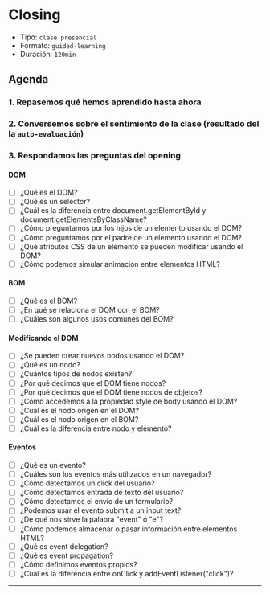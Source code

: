 # Closing

- Tipo: `clase presencial`
- Formato: `guided-learning`
- Duración: `120min`

## Agenda

### 1. Repasemos qué hemos aprendido hasta ahora

### 2. Conversemos sobre el sentimiento de la clase (resultado del la `auto-evaluación`)

### 3. Respondamos las preguntas del opening

#### DOM

- [ ] ¿Qué es el DOM?
- [ ] ¿Qué es un selector?
- [ ] ¿Cuál es la diferencia entre document.getElementById y document.getElementsByClassName?
- [ ] ¿Cómo preguntamos por los hijos de un elemento usando el DOM?
- [ ] ¿Cómo preguntamos por el padre de un elemento usando el DOM?
- [ ] ¿Qué atributos CSS de un elemento se pueden modificar usando el DOM?
- [ ] ¿Cómo podemos simular animación entre elementos HTML?

#### BOM

- [ ] ¿Qué es el BOM?
- [ ] ¿En qué se relaciona el DOM con el BOM?
- [ ] ¿Cuáles son algunos usos comunes del BOM?

#### Modificando el DOM

- [ ] ¿Se pueden crear nuevos nodos usando el DOM?
- [ ] ¿Qué es un nodo?
- [ ] ¿Cuántos tipos de nodos existen?
- [ ] ¿Por qué decimos que el DOM tiene nodos?
- [ ] ¿Por qué decimos que el DOM tiene nodos de objetos?
- [ ] ¿Cómo accedemos a la propiedad style de body usando el DOM?
- [ ] ¿Cuál es el nodo origen en el DOM?
- [ ] ¿Cuál es el nodo origen en el BOM?
- [ ] ¿Cuál es la diferencia entre nodo y elemento?

#### Eventos

- [ ] ¿Qué es un evento?
- [ ] ¿Cuáles son los eventos más utilizados en un navegador?
- [ ] ¿Cómo detectamos un click del usuario?
- [ ] ¿Cómo detectamos entrada de texto del usuario?
- [ ] ¿Cómo detectamos el envio de un formulario?
- [ ] ¿Podemos usar el evento submit a un input text?
- [ ] ¿De qué nos sirve la palabra "event" ó "e"?
- [ ] ¿Cómo podemos almacenar o pasar información entre elementos HTML?
- [ ] ¿Qué es event delegation?
- [ ] ¿Qué es event propagation?
- [ ] ¿Cómo definimos eventos propios?
- [ ] ¿Cuál es la diferencia entre onClick y addEventListener("click")?

***
